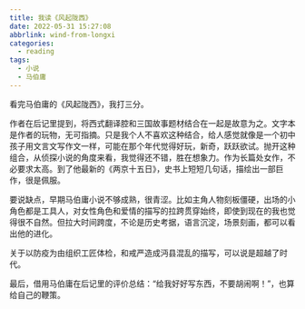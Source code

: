 ```yaml
---
title: 我读《风起陇西》
date: 2022-05-31 15:27:08
abbrlink: wind-from-longxi
categories:
  - reading
tags:
  - 小说
  - 马伯庸
---
```


看完马伯庸的《风起陇西》，我打三分。

作者在后记里提到，将西式翻译腔和三国故事题材结合在一起是故意为之。文字本是作者的玩物，无可指摘。只是我个人不喜欢这种结合，给人感觉就像是一个初中孩子用文言文写作文一样，可能在那个年代觉得好玩，新奇，跃跃欲试。抛开这种组合，从侦探小说的角度来看，我觉得还不错，胜在想象力。作为长篇处女作，不必要求太高。到了他最新的《两京十五日》，史书上短短几句话，描绘出一部巨作，很是佩服。

要说缺点，早期马伯庸小说不够成熟，很青涩。比如主角人物刻板僵硬，出场的小角色都是工具人，对女性角色和爱情的描写的拉跨贯穿始终，即使到现在的我也觉得很不自然。但拉大时间跨度，不论是历史考据，语言沉淀，场景刻画，都可以看出他的进化。

关于以防疫为由组织工匠体检，和戒严造成沔县混乱的描写，可以说是超越了时代。

最后，借用马伯庸在后记里的评价总结：“给我好好写东西，不要胡闹啊！”，也算给自己的鞭策。
